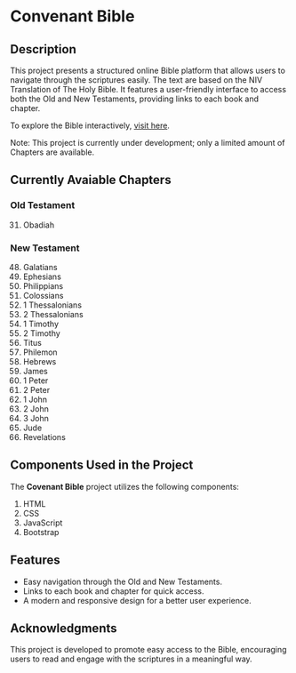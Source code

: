 # Convenant Bible

## Description

This project presents a structured online Bible platform that allows users to navigate through the scriptures easily. The text are based on the NIV Translation of The Holy Bible. It features a user-friendly interface to access both the Old and New Testaments, providing links to each book and chapter.

To explore the Bible interactively, [visit here](https://melvin-shalom.github.io/Covenant_Bible/).

Note: This project is currently under development; only a limited amount of Chapters are available.

## Currently Avaiable Chapters

### Old Testament
31. Obadiah
    
### New Testament
48. Galatians
49. Ephesians
50. Philippians
51. Colossians
52. 1 Thessalonians
53. 2 Thessalonians
54. 1 Timothy
55. 2 Timothy
56. Titus
57. Philemon
58. Hebrews
59. James
60. 1 Peter
61. 2 Peter
62. 1 John
63. 2 John
64. 3 John
65. Jude
66. Revelations

## Components Used in the Project

The **Covenant Bible** project utilizes the following components:

1. HTML
2. CSS
3. JavaScript
4. Bootstrap

## Features

- Easy navigation through the Old and New Testaments.
- Links to each book and chapter for quick access.
- A modern and responsive design for a better user experience.

## Acknowledgments

This project is developed to promote easy access to the Bible, encouraging users to read and engage with the scriptures in a meaningful way.
